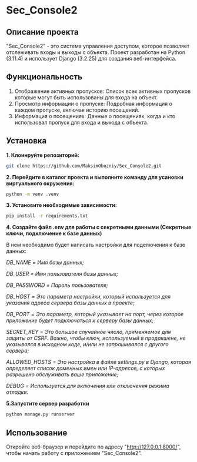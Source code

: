Sec_Console2
===

Описание проекта
---
"Sec_Console2" - это система управления доступом, которое позволяет отслеживать входы и выходы с объекта. 
Проект разработан на Python (3.11.4) и использует Django (3.2.25) для создания веб-интерфейса.

Функциональность
---
1. Отображение активных пропусков: Список всех активных пропусков которые могут быть использованы для входа на объект.
2. Просмотр информации о пропуске: Подробная информация о каждом пропуске, включая историю посещений.
3. Информация о посещениях: Данные о посещениях, когда и кто использовал пропуск для входа и выхода с объекта.

Установка
-----
**1. Клоинруйте репозиторий:**
```bash
git clone https://github.com/MaksimObozniy/Sec_Console2.git
```

**2. Перейдите в каталог проекта и выполните команду для усановки виртуального окружения:**
```bash
python -m venv .venv
```

**3. Установите необходимые зависимости:**
```bash
pip install -r requirements.txt
```

**4. Создайте файл .env для работы с секретными данными (Секретные ключи, подключение к базе данных)**

В нем необходимо будет написать настройки для поделючения к базе данных:

*DB_NAME = Имя базы данных;*

*DB_USER = Имя пользователя базы данных;*

*DB_PASSWORD = Пароль пользователя;*

*DB_HOST = Это параметр настройки, который используется для указания адреса сервера базы данных в проекте;*

*DB_PORT = Это параметр, который указывает на порт, через которое приложение будет подключаться к серверу базы данных;*

*SECRET_KEY = Это большое случайное число, применяемое для защиты от CSRF. Важно, чтобы ключ, используемый в продакшене, не указывался в исходном коде, и/или не запрашивался с другого сервера;*

*ALLOWED_HOSTS = Это настройка в файле settings.py в Django, которая определяет список доменных имен или IP-адресов, с которых разрешено обслуживать ваше приложение;*

*DEBUG = Используется для включения или отключения режима отладки.*

**5.Запустите сервер разработки**

```bash
python manage.py runserver
```

Использование
----
Откройте веб-браузер и перейдите по адресу "http://127.0.0.1:8000/", чтобы начать работу с приложением "Sec_Console2".


